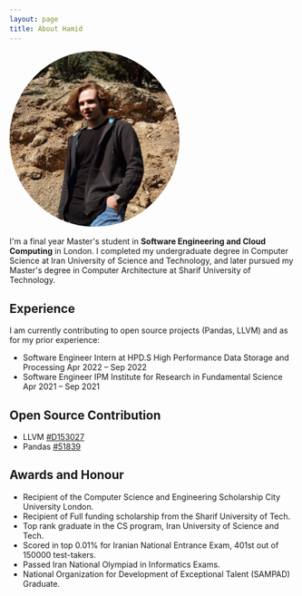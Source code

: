 ```yaml
---
layout: page
title: About Hamid
---
```

<img src="https://raw.githubusercontent.com/HamidrezaSK/HamidrezaSK.github.io/master/images/avatar.jpg" class="align-right" style="border-radius: 50%;" width="300" alt="">

I'm a final year Master's student in **Software Engineering and Cloud Computing** in London. I completed my undergraduate degree in Computer Science at Iran University of Science and Technology, and later pursued my Master's degree in Computer Architecture at Sharif University of Technology.

## Experience
I am currently contributing to open source projects (Pandas, LLVM) and as for my prior experience:
* Software Engineer Intern at HPD.S High Performance Data Storage and Processing
Apr 2022 – Sep 2022
* Software Engineer IPM Institute for Research in Fundamental Science
Apr 2021 – Sep 2021

## Open Source Contribution
* LLVM [#D153027](https://reviews.llvm.org/D153027)
* Pandas [#51839](https://github.com/pandas-dev/pandas/issues/51839)

## Awards and Honour
* Recipient of the Computer Science and Engineering Scholarship City University London.
* Recipient of Full funding scholarship from the Sharif University of Tech.
* Top rank graduate in the CS program, Iran University of Science and Tech.
* Scored in top 0.01% for Iranian National Entrance Exam, 401st out of 150000 test-takers.
* Passed Iran National Olympiad in Informatics Exams.
* National Organization for Development of Exceptional Talent (SAMPAD) Graduate.
